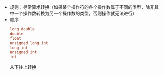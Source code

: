 - 规则：寻常算术转换（如果某个操作符的各个操作数属于不同的类型，除非其中一个操作数转换为另一个操作数的类型，否则操作就无法进行）
- 顺序
    ```c
    long double
    double
    float
    unsigned long int
    long int
    unsigned int
    int
    ```
    从下往上转换